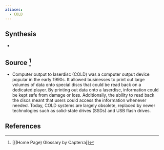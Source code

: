 ```yaml
---
aliases:
  - COLD
---
```

## Synthesis
- 
## Source [^1]
- Computer output to laserdisc (COLD) was a computer output device popular in the early 1990s. It allowed businesses to print out large volumes of data onto special discs that could be read back on a dedicated player. By printing out data onto a laserdisc, information could be kept safe from damage or loss. Additionally, the ability to read back the discs meant that users could access the information whenever needed. Today, COLD systems are largely obsolete, replaced by newer technologies such as solid-state drives (SSDs) and USB flash drives.
## References

[^1]: [[(Home Page) Glossary by Capterra]]